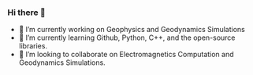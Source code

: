 ### Hi there 👋
- 🔭 I’m currently working on Geophysics and Geodynamics Simulations 
- 🌱 I’m currently learning Github, Python, C++, and the open-source libraries.
- 👯 I’m looking to collaborate on Electromagnetics Computation and Geodynamics Simulations.
<!--
**phamngockien/phamngockien** is a ✨ _special_ ✨ repository because its `README.md` (this file) appears on your GitHub profile.

Here are some ideas to get you started:

- 🔭 I’m currently working on ...
- 🌱 I’m currently learning ...
- 👯 I’m looking to collaborate on ...
- 🤔 I’m looking for help with ...
- 💬 Ask me about ...
- 📫 How to reach me: ...
- 😄 Pronouns: ...
- ⚡ Fun fact: ...
-->
